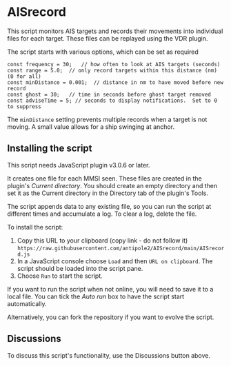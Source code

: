 # AISrecord
 
This script monitors AIS targets and records their movements into individual files for each target.
These files can be replayed using the VDR plugin.

The script starts with various options, which can be set as required
````
const frequency = 30;	// how often to look at AIS targets (seconds)
const range = 5.0;	// only record targets within this distance (nm)  (0 for all)
const minDistance = 0.001;	// distance in nm to have moved before new record
const ghost = 30;	// time in seconds before ghost target removed
const adviseTime = 5; // seconds to display notifications.  Set to 0 to suppress
````

The `minDistance` setting prevents multiple records when a target is not moving.
A small value allows for a ship swinging at anchor.

## Installing the script

This script needs JavaScript plugin v3.0.6 or later.

It creates one file for each MMSI seen.
These files are created in the plugin's _Current directory_.
You should create an empty directory and then set it as the Current directory in the Directory tab of the plugin's Tools.

The script appends data to any existing file, so you can run the script at different times and accumulate a log.
To clear a log, delete the file.

To install the script:

1. Copy this URL to your clipboard (copy link - do not follow it) `https://raw.githubusercontent.com/antipole2/AISrecord/main/AISrecord.js`
2. In a JavaScript console choose `Load` and then `URL on clipboard`.  The script should be loaded into the script pane.
3. Choose `Run` to start the script.

If you want to run the script when not online, you will need to save it to a local file.  You can tick the _Auto run_ box to have the script start automatically.

Alternatively, you can fork the repository if you want to evolve the script.

## Discussions

To discuss this script's functionality, use the Discussions button above.
